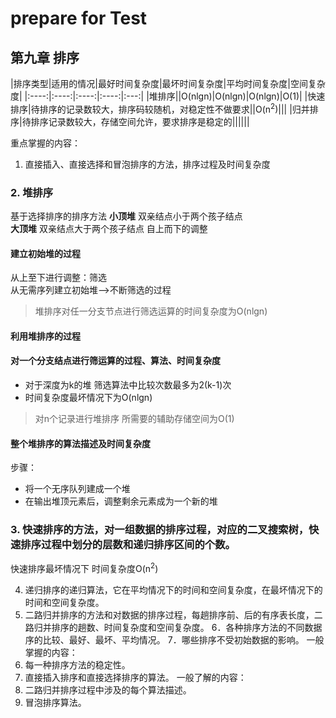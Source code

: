 # prepare for Test
## 第九章  排序


|排序类型|适用的情况|最好时间复杂度|最坏时间复杂度|平均时间复杂度|空间复杂度|
|:----:|:----:|:----:|:----:|:---:|
|堆排序||O(nlgn)|O(nlgn)|O(nlgn)|O(1)|
|快速排序|待排序的记录数较大，排序码较随机，对稳定性不做要求||O(n<sup>2</sup>)|||
|归并排序|待排序记录数较大，存储空间允许，要求排序是稳定的||||||


重点掌握的内容：
1. 直接插入、直接选择和冒泡排序的方法，排序过程及时间复杂度

### 2. 堆排序
基于选择排序的排序方法
**小顶堆** 双亲结点小于两个孩子结点  
 **大顶堆** 双亲结点大于两个孩子结点 自上而下的调整

#### 建立初始堆的过程
从上至下进行调整：筛选  
从无需序列建立初始堆——>不断筛选的过程
> 堆排序对任一分支节点进行筛选运算的时间复杂度为O(nlgn)

#### 利用堆排序的过程
#### 对一个分支结点进行筛运算的过程、算法、时间复杂度
* 对于深度为k的堆 筛选算法中比较次数最多为2(k-1)次  
* 时间复杂度最坏情况下为O(nlgn)

>对n个记录进行堆排序 所需要的辅助存储空间为O(1)


#### 整个堆排序的算法描述及时间复杂度
步骤：
* 将一个无序队列建成一个堆
* 在输出堆顶元素后，调整剩余元素成为一个新的堆  


### 3. 快速排序的方法，对一组数据的排序过程，对应的二叉搜索树，快速排序过程中划分的层数和递归排序区间的个数。
快速排序最坏情况下 时间复杂度O(n<sup>2</sup>)


4. 递归排序的递归算法，它在平均情况下的时间和空间复杂度，在最坏情况下的时间和空间复杂度。
5. 二路归并排序的方法和对数据的排序过程，每趟排序前、后的有序表长度，二路归并排序的趟数、时间复杂度和空间复杂度。
6．各种排序方法的不同数据序的比较、最好、最坏、平均情况。
7．哪些排序不受初始数据的影响。
一般掌握的内容：
1. 每一种排序方法的稳定性。
2. 直接插入排序和直接选择排序的算法。
一般了解的内容：
1. 二路归并排序过程中涉及的每个算法描述。
2. 冒泡排序算法。
